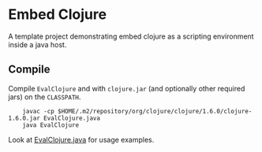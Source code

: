 # Embed Clojure

A template project demonstrating embed clojure as a scripting environment inside
a java host.

## Compile

Compile  `EvalClojure` and with `clojure.jar` (and optionally other 
required jars) on the `CLASSPATH`.

        javac -cp $HOME/.m2/repository/org/clojure/clojure/1.6.0/clojure-1.6.0.jar EvalClojure.java
        java EvalClojure


Look at [EvalClojure.java][4] for usage examples. 


[1]: http://blog.jayfields.com/2011/12/clojure-java-interop.html
[2]: http://stackoverflow.com/questions/7708402/passing-objects-from-java-to-a-clojure-eval
[3]: http://stackoverflow.com/questions/14987910/java-clojure-java
[4]: https://github.com/alesk/embed-clojure/blob/master/EvalClojure.java#L23
